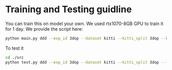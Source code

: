 # Training and Testing guidline

You can train this on model your own. We used rtx1070-8GB GPU to train it for 1 day.
We provide the script here:
```bash
python main.py ddd --exp_id 3dop --dataset kitti --kitti_split 3dop --batch_size 6 --num_epochs 140 --lr 1.25e-4 --lr_step 90,120 --gpu 0 --arch hardnet_68
```


To test it

```bash
cd ./src
python test.py ddd --exp_id 3dop --dataset kitti --kitti_split 3dop --load_model /$PORJECT_ROOT/exp/ddd/3dop/model_120.pth --arch hardnet_68
```
